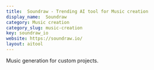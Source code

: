 ```yaml
---
title:  Soundraw - Trending AI tool for Music creation
display_name:  Soundraw
category: Music creation
category_slug: music-creation
key: soundraw_io
website: https://soundraw.io/
layout: aitool
---
```


Music generation for custom projects.
